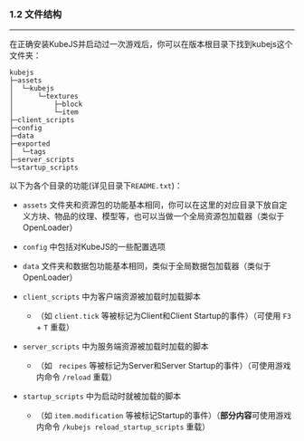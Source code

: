 ### 1.2 文件结构

---

在正确安装KubeJS并启动过一次游戏后，你可以在版本根目录下找到kubejs这个文件夹：

```
kubejs
├─assets
│  └─kubejs
│      └─textures
│          ├─block
│          └─item
├─client_scripts
├─config
├─data
├─exported
│  └─tags
├─server_scripts
└─startup_scripts
```

以下为各个目录的功能(详见目录下`README.txt`)：

- `assets` 文件夹和资源包的功能基本相同，你可以在这里的对应目录下放自定义方块、物品的纹理、模型等，也可以当做一个全局资源包加载器（类似于OpenLoader）

- `config` 中包括对KubeJS的一些配置选项

- `data` 文件夹和数据包功能基本相同，类似于全局数据包加载器（类似于OpenLoader）

- `client_scripts` 中为客户端资源被加载时加载脚本
  - （如 `client.tick` 等被标记为Client和Client Startup的事件）（可使用 `F3` + `T` 重载）

- `server_scripts` 中为服务端资源被加载时加载的脚本
  - （如 ` recipes` 等被标记为Server和Server Startup的事件）（可使用游戏内命令 `/reload` 重载）

- `startup_scripts` 中为启动时就被加载的脚本
  - （如 `item.modification` 等被标记Startup的事件）（**部分内容**可使用游戏内命令 `/kubejs reload_startup_scripts` 重载）